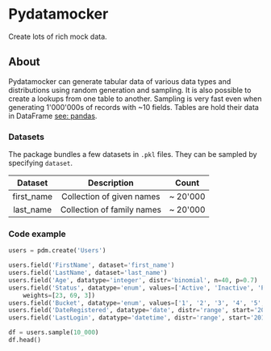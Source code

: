 # Pydatamocker

Create lots of rich mock data.

## About

Pydatamocker can generate tabular data of various data types and distributions using random generation and sampling. It is also possible to create a lookups from one table to another. Sampling is very fast even when generating 1'000'000s of records with ~10 fields. Tables are hold their data in DataFrame [see: pandas](https://pandas.pydata.org).

### Datasets

The package bundles a few datasets in `.pkl` files. They can be sampled by specifying `dataset`.

| Dataset | Description | Count |
|:-------:|:-----------:|:-----:|
| first_name | Collection of given names | ~ 20'000 |
| last_name | Collection of family names | ~ 20'000 |

### Code example

```python
users = pdm.create('Users')

users.field('FirstName', dataset='first_name')
users.field('LastName', dataset='last_name')
users.field('Age', datatype='integer', distr='binomial', n=40, p=0.7)
users.field('Status', datatype='enum', values=['Active', 'Inactive', 'Pending confirmation'], \
    weights=[23, 69, 3])
users.field('Bucket', datatype='enum', values=['1', '2', '3', '4', '5', '6'])
users.field('DateRegistered', datatype='date', distr='range', start='2010-02-13', end='2021-10-30')
users.field('LastLogin', datatype='datetime', distr='range', start='2015-02-13T8:10:30', end='2021-10-30T19:30:43')

df = users.sample(10_000)
df.head()
```
